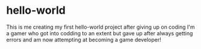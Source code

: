 # hello-world
This is me creating my first hello-world project after giving up on coding
I'm a gamer who got into codding to an extent but gave up after always getting errors and am now attempting at becoming a game developer!
